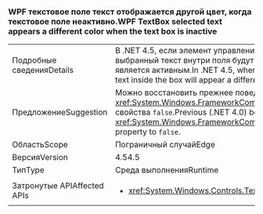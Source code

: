 ### <a name="wpf-textbox-selected-text-appears-a-different-color-when-the-text-box-is-inactive"></a><span data-ttu-id="625d3-101">WPF текстовое поле текст отображается другой цвет, когда текстовое поле неактивно.</span><span class="sxs-lookup"><span data-stu-id="625d3-101">WPF TextBox selected text appears a different color when the text box is inactive</span></span>

|   |   |
|---|---|
|<span data-ttu-id="625d3-102">Подробные сведения</span><span class="sxs-lookup"><span data-stu-id="625d3-102">Details</span></span>|<span data-ttu-id="625d3-103">В .NET 4.5, если элемент управления текстовым полем WPF неактивен (в нем отсутствует фокус), выбранный текст внутри поля будут отображаться цветом, отличным от того, когда элемент управления является активным.</span><span class="sxs-lookup"><span data-stu-id="625d3-103">In .NET 4.5, when a WPF text box control is inactive (it doesn't have focus), the selected text inside the box will appear a different color than when the control is active.</span></span>|
|<span data-ttu-id="625d3-104">Предложение</span><span class="sxs-lookup"><span data-stu-id="625d3-104">Suggestion</span></span>|<span data-ttu-id="625d3-105">Можно восстановить прежнее поведение (.NET 4.0), задав <xref:System.Windows.FrameworkCompatibilityPreferences.AreInactiveSelectionHighlightBrushKeysSupported> свойства <code>false</code>.</span><span class="sxs-lookup"><span data-stu-id="625d3-105">Previous (.NET 4.0) behavior may be restored by setting the <xref:System.Windows.FrameworkCompatibilityPreferences.AreInactiveSelectionHighlightBrushKeysSupported> property to <code>false</code>.</span></span>|
|<span data-ttu-id="625d3-106">Область</span><span class="sxs-lookup"><span data-stu-id="625d3-106">Scope</span></span>|<span data-ttu-id="625d3-107">Пограничный случай</span><span class="sxs-lookup"><span data-stu-id="625d3-107">Edge</span></span>|
|<span data-ttu-id="625d3-108">Версия</span><span class="sxs-lookup"><span data-stu-id="625d3-108">Version</span></span>|<span data-ttu-id="625d3-109">4.5</span><span class="sxs-lookup"><span data-stu-id="625d3-109">4.5</span></span>|
|<span data-ttu-id="625d3-110">Тип</span><span class="sxs-lookup"><span data-stu-id="625d3-110">Type</span></span>|<span data-ttu-id="625d3-111">Среда выполнения</span><span class="sxs-lookup"><span data-stu-id="625d3-111">Runtime</span></span>|
|<span data-ttu-id="625d3-112">Затронутые API</span><span class="sxs-lookup"><span data-stu-id="625d3-112">Affected APIs</span></span>|<ul><li><xref:System.Windows.Controls.TextBox?displayProperty=nameWithType></li></ul>|

